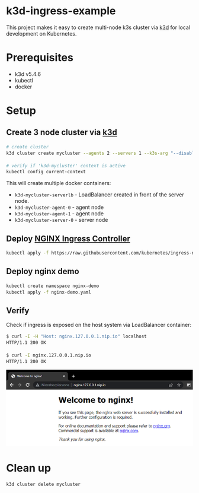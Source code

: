 # k3d-ingress-example
This project makes it easy to create multi-node k3s cluster via [k3d](https://k3d.io/) for local development on Kubernetes.

# Prerequisites
- k3d v5.4.6
- kubectl
- docker

# Setup

## Create 3 node cluster via [k3d](https://k3d.io/)
```bash
# create cluster
k3d cluster create mycluster --agents 2 --servers 1 --k3s-arg "--disable=traefik@server:*" -p 80:80@loadbalancer -p 443:443@loadbalancer --verbose

# verify if 'k3d-mycluster' context is active
kubectl config current-context
```
This will create multiple docker containers:
- `k3d-mycluster-serverlb` - LoadBalancer created in front of the server node.
- `k3d-mycluster-agent-0` - agent node
- `k3d-mycluster-agent-1` - agent node
- `k3d-mycluster-server-0` - server node

## Deploy [NGINX Ingress Controller](https://kubernetes.github.io/ingress-nginx/)
```bash
kubectl apply -f https://raw.githubusercontent.com/kubernetes/ingress-nginx/controller-v1.4.0/deploy/static/provider/cloud/deploy.yaml
```

## Deploy nginx demo
```bash
kubectl create namespace nginx-demo
kubectl apply -f nginx-demo.yaml
```

## Verify
Check if ingress is exposed on the host system via LoadBalancer container:
```bash
$ curl -I -H "Host: nginx.127.0.0.1.nip.io" localhost
HTTP/1.1 200 OK

$ curl -I nginx.127.0.0.1.nip.io
HTTP/1.1 200 OK
```
![](verify.png)


# Clean up
```bash
k3d cluster delete mycluster
```